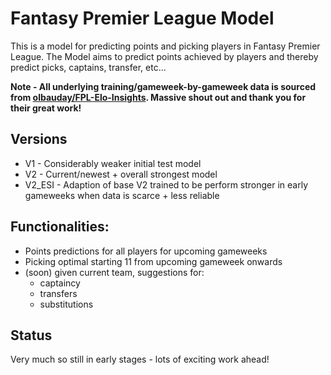 # Fantasy Premier League Model

This is a model for predicting points and picking players in Fantasy Premier League. The Model aims to predict points achieved by players and thereby predict picks, captains, transfer, etc...

**Note - All underlying training/gameweek-by-gameweek data is sourced from [olbauday/FPL-Elo-Insights](https://github.com/olbauday/FPL-Elo-Insights).
Massive shout out and thank you for their great work!**

## Versions
  - V1 - Considerably weaker initial test model
  - V2 - Current/newest + overall strongest model
  - V2_ESI - Adaption of base V2 trained to be perform stronger in early gameweeks when data is scarce + less reliable

## Functionalities:
  - Points predictions for all players for upcoming gameweeks
  - Picking optimal starting 11 from upcoming gameweek onwards
  - (soon) given current team, suggestions for:
      - captaincy
      - transfers
      - substitutions

## Status
Very much so still in early stages - lots of exciting work ahead!
